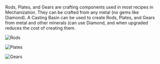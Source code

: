 Rods, Plates, and Gears are crafting components used in most recipes in Mechanization. They can be crafted from any metal (no gems like Diamond). A Casting Basin can be used to create Rods, Plates, and Gears from metal and other minerals (can use Diamond, and when upgraded reduces the cost of creating them.

![Rods](https://cdn.discordapp.com/attachments/739536694398812230/879173936628260994/rod.png)

![Plates](https://cdn.discordapp.com/attachments/739536694398812230/879173995893776465/plate.png)

![Gears](https://cdn.discordapp.com/attachments/739536694398812230/879174010926149642/gear.png)